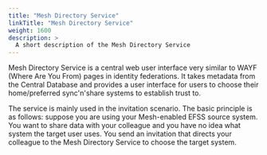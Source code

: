 ```yaml
---
title: "Mesh Directory Service"
linkTitle: "Mesh Directory Service"
weight: 1600
description: >
  A short description of the Mesh Directory Service
---
```


Mesh Directory Service is a central web user interface very similar to WAYF
(Where Are You From) pages in identity federations. It takes metadata from
the Central Database and provides a user interface for users to choose
their home/preferred sync'n'share systems to establish trust to.

The service is mainly used in the invitation scenario. The basic principle
is as follows: suppose you are using your Mesh-enabled EFSS source system.
You want to share data with your colleague and you have no idea what system
the target user uses. You send an invitation that directs your colleague to
the Mesh Directory Service to choose the target system.

